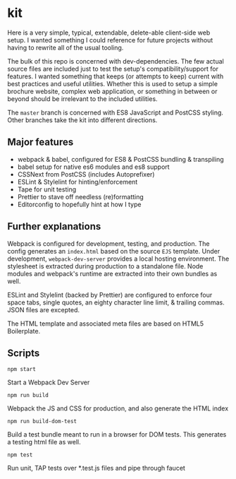 # kit

Here is a very simple, typical, extendable, delete-able client-side web setup. I wanted something I could reference for future projects without having to rewrite all of the usual tooling.

The bulk of this repo is concerned with dev-dependencies. The few actual source files are included just to test the setup's compatibility/support for features. I wanted something that keeps (or attempts to keep) current with best practices and useful utilities. Whether this is used to setup a simple brochure website, complex web application, or something in between or beyond should be irrelevant to the included utilities.

The `master` branch is concerned with ES8 JavaScript and PostCSS styling. Other branches take the kit into different directions.

## Major features

* webpack & babel, configured for ES8 & PostCSS bundling & transpiling
* babel setup for native es6 modules and es8 support
* CSSNext from PostCSS (includes Autoprefixer)
* ESLint & Stylelint for hinting/enforcement
* Tape for unit testing
* Prettier to stave off needless (re)formatting
* Editorconfig to hopefully hint at how I type

## Further explanations

Webpack is configured for development, testing, and production. The config generates an `index.html` based on the source `EJS` template. Under development, `webpack-dev-server` provides a local hosting environment. The stylesheet is extracted during production to a standalone file. Node modules and webpack's runtime are extracted into their own bundles as well.

ESLint and Stylelint (backed by Prettier) are configured to enforce four space tabs, single quotes, an eighty character line limit, & trailing commas. JSON files are excepted.

The HTML template and associated meta files are based on HTML5 Boilerplate.

## Scripts

```
npm start
```

Start a Webpack Dev Server

```
npm run build
```

Webpack the JS and CSS for production, and also generate the HTML index

```
npm run build-dom-test
```

Build a test bundle meant to run in a browser for DOM tests. This generates a testing html file as well.

```
npm test
```

Run unit, TAP tests over \*.test.js files and pipe through faucet
